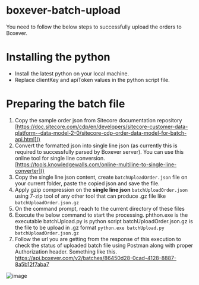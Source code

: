 # boxever-batch-upload
You need to follow the below steps to successfully upload the orders to Boxever.
# Installing the python
- Install the latest python on your local machine.
- Replace clientKey and apiToken values in the python script file.
# Preparing the batch file
1. Copy the sample order json from Sitecore documentation repository
   [https://doc.sitecore.com/cdp/en/developers/sitecore-customer-data-platform--data-model-2-0/sitecore-cdp-order-data-model-for-batch-api.html]()
1. Convert the formatted json into single line json (as currently this is required to successfully parsed by Boxever server). You can use this online tool for single line conversion. [https://tools.knowledgewalls.com/online-multiline-to-single-line-converter]()
1. Copy the single line json content, create ```batchUploadOrder.json``` file on your current folder, paste the copied json and save the file.
1. Apply gzip compression on the **single line json** ```batchUploadOrder.json``` using 7-zip tool of any other tool that can produce .gz file like ```batchUploadOrder.json.gz```
1. On the command prompt, reach to the current directory of these files
1. Execute the below command to start the processing.
   phthon.exe is the executable
   batchUpload.py is python script
   batchUploadOrder.json.gz is the file to be upload in .gz format
   ```python.exe batchUpload.py batchUploadOrder.json.gz```
1. Follow the url you are getting from the response of this execution to check the status of uploaded batch file using Postman along with proper Authorization header. Something like this.
   https://api.boxever.com/v2/batches/86450d28-0cad-4128-8887-8a5b12f7aba7

![image](https://user-images.githubusercontent.com/16397755/130176071-904ff601-77c6-4ec4-a8e9-cbc2d5cafe7e.png)
